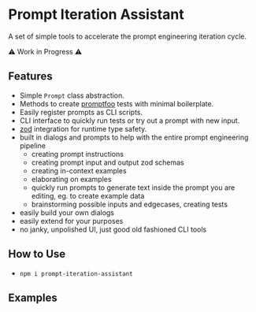 # Prompt Iteration Assistant

A set of simple tools to accelerate the prompt engineering iteration cycle.

⚠️ Work in Progress ⚠️

## Features

- Simple `Prompt` class abstraction.
- Methods to create [promptfoo](https://promptfoo.dev/) tests with minimal boilerplate.
- Easily register prompts as CLI scripts.
- CLI interface to quickly run tests or try out a prompt with new input.
- [zod](https://zod.dev/) integration for runtime type safety.
- built in dialogs and prompts to help with the entire prompt engineering pipeline 
  - creating prompt instructions
  - creating prompt input and output zod schemas
  - creating in-context examples
  - elaborating on examples
  - quickly run prompts to generate text inside the prompt you are editing, eg. to create example data
  - brainstorming possible inputs and edgecases, creating tests
- easily build your own dialogs
- easily extend for your purposes
- no janky, unpolished UI, just good old fashioned CLI tools

## How to Use

- `npm i prompt-iteration-assistant`

## Examples
